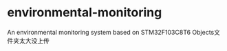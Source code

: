 # environmental-monitoring
An environmental monitoring system based on STM32F103C8T6
Objects文件夹太大没上传
